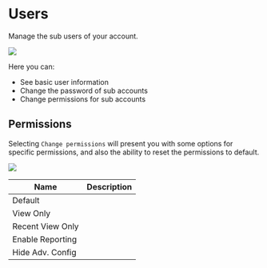 # Users

Manage the sub users of your account.

![](https://i.imgur.com/zWIxCof.png)

Here you can:

 - See basic user information
 - Change the password of sub accounts
 - Change permissions for sub accounts

## Permissions

Selecting `Change permissions` will present you with some options for specific permissions, and also the ability to reset the permissions to default.

![](https://i.imgur.com/UYMroSr.png)

| Name | Description |
| --- | --- |
| Default | |
| View Only | |
| Recent View Only | |
| Enable Reporting | |
| Hide Adv. Config | |
